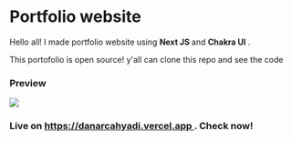 <h1>Portfolio website</h1>
<p>Hello all! I made portfolio website using <strong> Next JS </strong> and <strong> Chakra UI</strong> .</p
                                                                      >
<p>This portofolio is open source! y'all can clone this repo and see the code</p>

<h3>Preview</h3>
<img src="https://www.imgbly.com/ib/3kecW5cjQ5.png"> </img>
<h3>Live on <a href="https://danarcahyadi.vercel.app "> https://danarcahyadi.vercel.app </a>. Check now!</h3>
